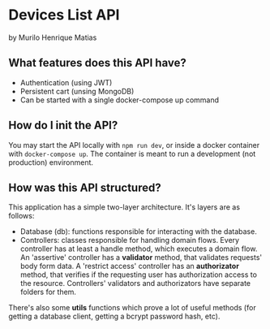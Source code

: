 # Devices List API

by Murilo Henrique Matias

## What features does this API have?

- Authentication (using JWT)
- Persistent cart (unsing MongoDB)
- Can be started with a single docker-compose up command

## How do I init the API?

You may start the API locally with `npm run dev`, or inside a docker container with `docker-compose up`. The container is meant to run a development (not production) environment.

## How was this API structured?

This application has a simple two-layer architecture. It's layers are as follows:
- Database (db): functions responsible for interacting with the database.
- Controllers: classes responsible for handling domain flows. Every controller has at least a handle method, which executes a domain flow. An 'assertive' controller has a **validator** method, that validates requests' body form data. A 'restrict access' controller has an **authorizator** method, that verifies if the requesting user has authorization access to the resource. Controllers' validators and authorizators have separate folders for them.

There's also some **utils** functions which prove a lot of useful methods (for getting a database client, getting a bcrypt password hash, etc).
